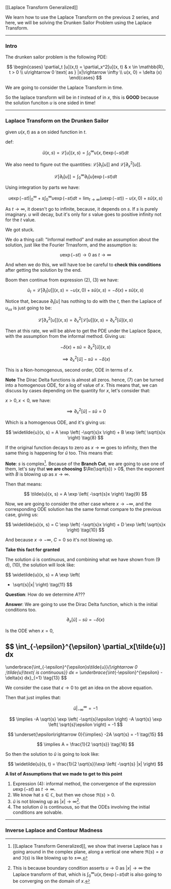 [[Laplace Transform Generalized]]

We learn how to use the Laplace Transform on the previous 2 series, and here, we will be solving the Drunken Sailor Problem using the Laplace Transform. 

---
### **Intro**

The drunken sailor problem is the following PDE:

$$
\begin{cases}
    \partial_t [u](x,t) = \partial_x^2[u](x, t) & x \in \mathbb{R}, t > 0
    \\
    u\rightarrow 0 \text{ as } |x|\rightarrow \infty
    \\
    u(x, 0) = \delta (x)
\end{cases}
$$

We are going to consider the Laplace Transform in time. 

So the laplace transform will be in $t$ instead of in $x$, this is **GOOD** because the solution funciton $u$ is one sided in time!

---
### **Laplace Transform on the Drunken Sailor**

given $u(x,t)$ as a on sided function in $t$. 

def: 

$$
\widetilde{u}(x,s) = \mathcal{L}[u](x, s) = 
\int_{0}^{\infty} 
    u(x, t)\exp \left(
        -st
    \right)
dt
\tag{1}
$$

We also need to figure out the quantities: $\mathcal{L}[\partial_t[u]]$ and $\mathcal{L}[\partial_x^2[u]]$. 

$$
\mathcal{L}[\partial_t[u]] = 
\int_{0}^{\infty} 
    \partial_t[u] \exp(-st)
dt
\tag{2}
$$

Using integration by parts we have: 

$$
u\exp(-st)|_{0}^{\infty} + 
s \int_{0}^{\infty} 
    u\exp(-st)
dt = \lim_{t\rightarrow \infty}(u\exp(-st)) -u(x, 0) + s \tilde{u}(x, s)
\tag{3}
$$

As $t\rightarrow \infty$, it doesn't go to infinite, because, it depends on $s$. If $s$ is purely imaginary. $u$ will decay, but it's only for $s$ value goes to positive infinity not for the $t$ value. 

We got stuck. 

We do a thing call: "Informal method" and make an assumption about the solution, just like the Fourier Trnasform, and the assumption is: 

$$
u \exp \left(
-st
\right)\rightarrow 0 \text{ as } t \rightarrow \infty
\tag{4}
$$

And when we do this, we will have toe be careful to **check this conditions** after getting the solution by the end. 

Boom then continue from expression (2), (3) we have: 

$$
\widetilde{u}_t = \mathcal{L}[\partial_t[u]](x, s) = -u(x, 0) + s\tilde{u}(x,s) = -\delta (x) + s \tilde{u}(x, s)
\tag{5}
$$

Notice that, because $\partial_t[u]$ has nothing to do with the $t$, then the Laplace of $u_{xx}$ is just going to be: 

$$
\mathcal{L}[\partial_x^2[u]](x,s) = \partial_x^2[\mathcal{L}[u]](x,s) = \partial_x^2[\widetilde{u}](x,s)
\tag{6}
$$

Then at this rate, we will be ablve to get the PDE under the Laplace Space, with the assumption from the informal method. Giving us: 

$$
-\delta (x) + s\tilde{u} = \partial_x^2[\widetilde{u}](x,s)
$$

$$
\implies \partial_x^2[\tilde{u}] - s \tilde{u} = -\delta(x)
\tag{7}
$$

This is a Non-homogenous, second order, ODE in terms of $x$. 

**Note** The Dirac Delta functions is almost all zeros. hence, (7) can be turned into a homogenous ODE, for a log of value of $x$. This means that, we can discuss by cases depending on the quantity for $x$, let's consider that: 

$x > 0, x < 0$, we have: 

$$
\implies \partial_x^2[\tilde{u}] - s \tilde{u} = 0
$$

Which is a homogenous ODE, and it's giving us: 

$$
\widetilde{u}(x, s) = A \exp \left(
-\sqrt{s}x
\right)
+ 
B 
\exp \left(
    \sqrt{s}x
\right)
\tag{8}
$$

If the original function decays to zero as $x\rightarrow \infty$ goes to infinity, then the same thing is happening for $\tilde{u}$ too. This means that: 

**Note**: $s$ is complex[^1]. Because of the **Branch Cut**, we are going to use one of them, let's say that **we are choosing** $\Re(\sqrt{s}) > 0$, then the exponent with $B$ is blowing up as $x\rightarrow \infty$. 

Then that means: 

$$
\tilde{u}(x, s) = A \exp \left(
-\sqrt{s}x
\right)
\tag{9}
$$

Now, we are going to consider the other case where $x\rightarrow -\infty$, and the corresponding ODE solution has the same format compare to the previous
case, giving us: 

$$
\widetilde{u}(x, s) =  
C \exp \left(
-\sqrt{s}x
\right)
+ 
D 
\exp \left(
    \sqrt{s}x
\right)
\tag{10}
$$

And because $x\rightarrow - \infty$, $C =0$ so it's not blowing up. 

**Take this fact for granted**

The solution $\tilde{u}$ is continuous, and combining what we have shown from (9 d), (10), the solution will look like: 

$$
\widetilde{u}(x, s) = A \exp \left(
- \sqrt{s}|x|
\right)
\tag{11}
$$

**Question**: How do we determine $A$???

**Answer**: We are going to use the Dirac Delta function, which is the initial conditions too. 

$$
\partial_x[\tilde{u}] - s\tilde{u} = -\delta(x)
\tag{12}
$$

Is the ODE when $x = 0$, 

$$
\int_{-\epsilon}^{\epsilon} 
\partial_x[\tilde{u}]
dx
 - 
\underbrace{\int_{-\epsilon}^{\epsilon}s\tilde{u}}_{\rightarrow 0 \;\tilde{u}\text{ is continuous}}
dx = 
\underbrace{\int_{-\epsilon}^{\epsilon}
 -\delta(x)
dx}_{=1}
\tag{13}
$$

We consider the case that $\epsilon \rightarrow 0$ to get an idea on the above equation. 

Then that just implies that: 

$$
\tilde{u}|_{-\infty}^{\infty} = -1
\tag{14}
$$

$$
\implies
-A \sqrt{s} \exp \left(
-\sqrt{s}\epsilon
\right)
-A
\sqrt{s} \exp \left(
\sqrt{s}\epsilon
\right) = -1
$$

$$
\underset{\epsilon\rightarrow 0}{\implies}
-2A \sqrt{s} =  -1
\tag{15}
$$

$$
\implies A = \frac{1}{2 \sqrt{s}}
\tag{16}
$$

So then the solution to $\tilde{u}$ is going to look like: 

$$
\widetilde{u}(s, t) = \frac{1}{2 \sqrt{s}}\exp \left(
-\sqrt{s} |x|
\right)
$$

**A list of Assumptions that we made to get to this point**

1. Expression (4): informal method, the convergence of the expression $u\exp(-st)$ as $t\rightarrow \infty$.
2. We know hat $s\in\mathbb{C}$, but then we chose $\Re(s) > 0$. 
3. $\tilde{u}$ is not blowing up as $|x|\rightarrow \infty$[^2]. 
4. The solution $\tilde{u}$ is continuous, so that the ODEs involving the initial conditions are solvable. 


---
### **Inverse Laplace and Contour Madness**




[^1]: [[Laplace Transform Generalized]], we show that inverse Laplace has $s$ going around in the complex plane, along a vertical one where $\Re(s) = \alpha$ and $\Im(s)$ is like blowing up to $\pm \infty$. 
[^2]: This is because boundary condition asserts $u\rightarrow 0$ as $|x|\rightarrow \infty$ the Laplace transform of that, which is $\int_{0}^\infty u(x, t)\exp(-st)dt$ is also going to be converging on the domain of $x$. 